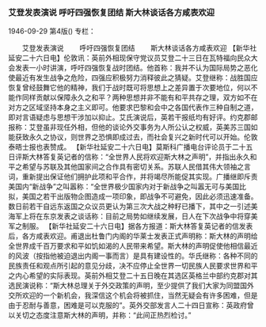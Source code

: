 ### 艾登发表演说  呼吁四强恢复团结  斯大林谈话各方咸表欢迎

1946-09-29
第4版()
专栏：

　　艾登发表演说
　　呼吁四强恢复团结
　　斯大林谈话各方咸表欢迎
    【新华社延安二十六日电】伦敦讯：英前外相现保守党议员艾登二十三日在瓦特福向民众大会发表一小时讲演，呼吁四强恢复战时团结。他首称：我并不认为国际局势之恶化使最近有发生战争之危险，四强应积极努力消释彼此之猜疑。艾登继称：战胜国应恢复曾经鼓舞它他的精神，我们于战时既可将思想上之差异置于次要地位，何以不能作同样贡献以保障永久之和平？两种思想并非不能有和平共存之理，双方如不在对方之区域坚持本身之主义即可。他要求巴黎和会中之各国代表作三种自制之道，即对言语疑虑与思想干涉加以抑止。艾氏演说后，英若干报纸均有好评。约克郡邮报称：艾登虽非现任外相，但他的谈论外交事务为人所公认之权威，英美苏三国如能获致永久之协议，则世界之恐惧即成过去，而社会复兴之新时代可以开始。伦敦泰晤士报也表赞成。
    【新华社延安二十六日电】莫斯科广播电台评论员于二十五日评斯大林答复英记者的信称：“全世界人民将欢迎斯大林之声明”，并指出永久和平之希望与苏联及其他国家间之合作具有密切关系。苏联人民借其伟大领袖之言词，重新提出保证他们拥护此项和平合作，并将竭尽所能促其实现。广播继即斥责美国内“新战争”之叫嚣称：“全世界极少国家内对于新战争之叫嚣无可与美国比拟，美国之若干出版物企图造成一项印象，即战争不可避免，因此必须迅速准备。数日前若干自远东返国之众议员更认为第三次大战之种籽已播下，其中之一引述美海军上将在东京发表之谈话称：目前之局势如继续发展，日人在下次战争中将穿美军之制服。
    【新华社延安二十六日电】据各方报道：斯大林答复英记者的信发表后，各方咸表欢迎。甫退出杜鲁门内阁的华莱士发表正式声明称：斯大林的声明给全世界成千百万要求和平如饥如渴的人民带来希望。斯大林的声明促使他相信最近的风波（按指他被迫退出内阁一事而言）是具有建设性的。华氏继称：各种不同的民族责任和观点所引起的意见分歧，决不应停止全世界一切民族人民要求世界和平之内心希望的实际表现。英前外相艾登二十五日晚在其选区英格兰中部约克郡对其选民演说称：“斯大林总理关于外交政策的声明，至少提供了我们大家为同盟国外交所欢迎的一个新机会，我深信这个机会将被抓住，当然无疑会有许多困难，但是由于忍耐与善意，困难是可以克服的”。英外交部发言人二十四日宣称：英政府曾以关切之态度注意斯大林的声明，并称：“此间正热烈检讨。”
